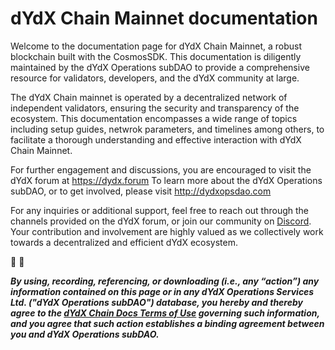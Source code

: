# dYdX Chain Mainnet documentation

Welcome to the documentation page for dYdX Chain Mainnet, a robust blockchain built with the CosmosSDK. This documentation is diligently maintained by the dYdX Operations subDAO to provide a comprehensive resource for validators, developers, and the dYdX community at large.

The dYdX Chain mainnet is operated by a decentralized network of independent validators, ensuring the security and transparency of the ecosystem. This documentation encompasses a wide range of topics including setup guides, netwrok parameters, and timelines among others, to facilitate a thorough understanding and effective interaction with dYdX Chain Mainnet.

For further engagement and discussions, you are encouraged to visit the dYdX forum at https://dydx.forum
To learn more about the dYdX Operations subDAO, or to get involved, please visit http://dydxopsdao.com

For any inquiries or additional support, feel free to reach out through the channels provided on the dYdX forum, or join our community on [Discord](https://discord.com/invite/dydx). Your contribution and involvement are highly valued as we collectively work towards a decentralized and efficient dYdX ecosystem.

🦔 💜

***By using, recording, referencing, or downloading (i.e., any “action”) any information contained on this page or in any dYdX Operations Services Ltd. ("dYdX Operations subDAO") database, you hereby and thereby agree to the [dYdX Chain Docs Terms of Use](./terms_and_policies/terms_of_use) governing such information, and you agree that such action establishes a binding agreement between you and dYdX Operations subDAO.***
